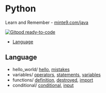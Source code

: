 # Python 

Learn and Remember - [minte9.com/java](https://www.minte9.com/python)

[![Gitpod ready-to-code](https://img.shields.io/badge/Gitpod-ready--to--code-blue?logo=gitpod)](https://gitpod.io/#https://github.com/minte9/python-pages)

- [Language](#language) 


## Language
  * hello_world/ [hello](/main/language/hello_world/hello.py), [mistakes](/main/language/hello_world/mistakes.py)
  * variables/ [operators](/main/language/variables/operators.py), [statements](/main/language/variables/statements.py), [variables](/main/language/variables/variables.py)
  * functions/ [definition](/main/language/language/functions/definition.py), [destroyed](/main/language/language/functions/destroyed.py), [import](/main/language/language/functions/import.py)
  * conditional/ [conditional](/main/language/language/conditional/conditional.py), [input](/main/language/language/conditional/input.py)
